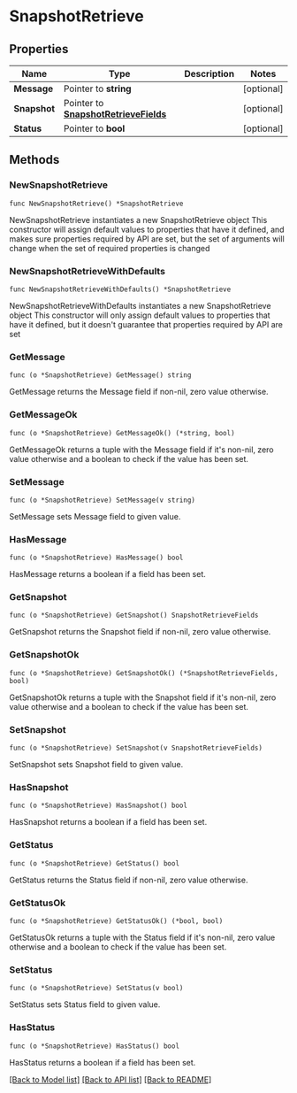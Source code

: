 # SnapshotRetrieve

## Properties

Name | Type | Description | Notes
------------ | ------------- | ------------- | -------------
**Message** | Pointer to **string** |  | [optional] 
**Snapshot** | Pointer to [**SnapshotRetrieveFields**](SnapshotRetrieveFields.md) |  | [optional] 
**Status** | Pointer to **bool** |  | [optional] 

## Methods

### NewSnapshotRetrieve

`func NewSnapshotRetrieve() *SnapshotRetrieve`

NewSnapshotRetrieve instantiates a new SnapshotRetrieve object
This constructor will assign default values to properties that have it defined,
and makes sure properties required by API are set, but the set of arguments
will change when the set of required properties is changed

### NewSnapshotRetrieveWithDefaults

`func NewSnapshotRetrieveWithDefaults() *SnapshotRetrieve`

NewSnapshotRetrieveWithDefaults instantiates a new SnapshotRetrieve object
This constructor will only assign default values to properties that have it defined,
but it doesn't guarantee that properties required by API are set

### GetMessage

`func (o *SnapshotRetrieve) GetMessage() string`

GetMessage returns the Message field if non-nil, zero value otherwise.

### GetMessageOk

`func (o *SnapshotRetrieve) GetMessageOk() (*string, bool)`

GetMessageOk returns a tuple with the Message field if it's non-nil, zero value otherwise
and a boolean to check if the value has been set.

### SetMessage

`func (o *SnapshotRetrieve) SetMessage(v string)`

SetMessage sets Message field to given value.

### HasMessage

`func (o *SnapshotRetrieve) HasMessage() bool`

HasMessage returns a boolean if a field has been set.

### GetSnapshot

`func (o *SnapshotRetrieve) GetSnapshot() SnapshotRetrieveFields`

GetSnapshot returns the Snapshot field if non-nil, zero value otherwise.

### GetSnapshotOk

`func (o *SnapshotRetrieve) GetSnapshotOk() (*SnapshotRetrieveFields, bool)`

GetSnapshotOk returns a tuple with the Snapshot field if it's non-nil, zero value otherwise
and a boolean to check if the value has been set.

### SetSnapshot

`func (o *SnapshotRetrieve) SetSnapshot(v SnapshotRetrieveFields)`

SetSnapshot sets Snapshot field to given value.

### HasSnapshot

`func (o *SnapshotRetrieve) HasSnapshot() bool`

HasSnapshot returns a boolean if a field has been set.

### GetStatus

`func (o *SnapshotRetrieve) GetStatus() bool`

GetStatus returns the Status field if non-nil, zero value otherwise.

### GetStatusOk

`func (o *SnapshotRetrieve) GetStatusOk() (*bool, bool)`

GetStatusOk returns a tuple with the Status field if it's non-nil, zero value otherwise
and a boolean to check if the value has been set.

### SetStatus

`func (o *SnapshotRetrieve) SetStatus(v bool)`

SetStatus sets Status field to given value.

### HasStatus

`func (o *SnapshotRetrieve) HasStatus() bool`

HasStatus returns a boolean if a field has been set.


[[Back to Model list]](../README.md#documentation-for-models) [[Back to API list]](../README.md#documentation-for-api-endpoints) [[Back to README]](../README.md)


